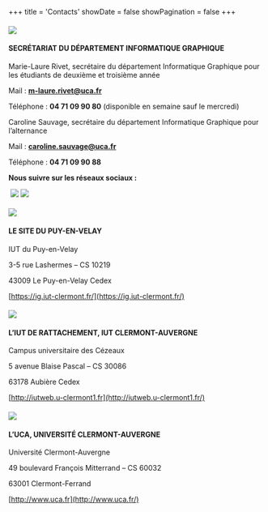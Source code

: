 +++
title = 'Contacts'
showDate = false
showPagination = false
+++

#### ![](https://ig.iut-clermont.fr/wp-content/uploads/sites/3/2021/03/icon-ig-petit.png)

#### **SECRÉTARIAT DU DÉPARTEMENT INFORMATIQUE GRAPHIQUE**

Marie-Laure Rivet, secrétaire du département Informatique Graphique pour les étudiants de deuxième et troisième année

Mail : **m-laure.rivet@uca.fr**

Téléphone : **04 71 09 90 80** (disponible en semaine sauf le mercredi)

Caroline Sauvage, secrétaire du département Informatique Graphique pour l’alternance

Mail : **caroline.sauvage@uca.fr**

Téléphone : **04 71 09 90 88**

**Nous suivre sur les réseaux sociaux :**

 [![](https://ig.iut-clermont.fr/wp-content/uploads/sites/3/2021/03/Picto-Linkedin2.png)](https://www.linkedin.com/company/iut-imagerie-le-puy-en-velay) [![](https://ig.iut-clermont.fr/wp-content/uploads/sites/3/2021/03/Picto-Facebook.png)](https://www.facebook.com/IUT.Informatique.Graphique/)

#### ![](https://ig.iut-clermont.fr/wp-content/uploads/sites/3/2021/03/icon-iut-puy.png)

#### **LE SITE DU PUY-EN-VELAY**

IUT du Puy-en-Velay

3-5 rue Lashermes – CS 10219

43009 Le Puy-en-Velay Cedex

[https://ig.iut-clermont.fr/](https://ig.iut-clermont.fr/)

#### ![](https://ig.iut-clermont.fr/wp-content/uploads/sites/3/2021/03/icon-uca-iut.png)

#### **L’IUT DE RATTACHEMENT, IUT CLERMONT-AUVERGNE**

Campus universitaire des Cézeaux

5 avenue Blaise Pascal – CS 30086

63178 Aubière Cedex

[http://iutweb.u-clermont1.fr](http://iutweb.u-clermont1.fr/)

#### ![](https://ig.iut-clermont.fr/wp-content/uploads/sites/3/2021/03/icon-uca.png)

#### **L’UCA, UNIVERSITÉ CLERMONT-AUVERGNE**

Université Clermont-Auvergne

49 boulevard François Mitterrand – CS 60032

63001 Clermont-Ferrand

[http://www.uca.fr](http://www.uca.fr/)